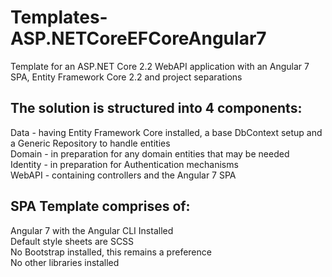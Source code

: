 # Templates-ASP.NETCoreEFCoreAngular7
Template for an ASP.NET Core 2.2 WebAPI application with an Angular 7 SPA, Entity Framework Core 2.2 and project separations

## The solution is structured into 4 components:
Data - having Entity Framework Core installed, a base DbContext setup and a Generic Repository to handle entities  
Domain - in preparation for any domain entities that may be needed  
Identity - in preparation for Authentication mechanisms  
WebAPI - containing controllers and the Angular 7 SPA  

## SPA Template comprises of:
Angular 7 with the Angular CLI Installed  
Default style sheets are SCSS  
No Bootstrap installed, this remains a preference  
No other libraries installed  
